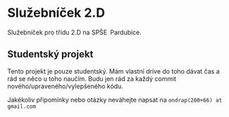 # Služebníček 2.D
Služebníček pro třídu 2.D na SPŠE Pardubice.
## Studentský projekt
Tento projekt je pouze studentský. Mám vlastní drive do toho dávat čas a rád se něco u toho naučím.
Budu jen rád za každý commit nového/upraveného/vylepšeného kódu.

Jakékoliv připomínky nebo otázky neváhejte napsat na `ondrap(200+66) at gmail.com`
